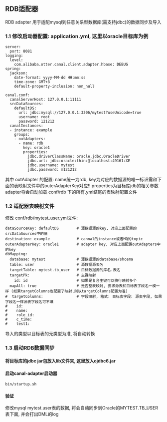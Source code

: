 ## RDB适配器
RDB adapter 用于适配mysql到任意关系型数据库(需支持jdbc)的数据同步及导入
### 1.1 修改启动器配置: application.yml, 这里以oracle目标库为例
```
server:
  port: 8081
logging:
  level:
    com.alibaba.otter.canal.client.adapter.hbase: DEBUG
spring:
  jackson:
    date-format: yyyy-MM-dd HH:mm:ss
    time-zone: GMT+8
    default-property-inclusion: non_null

canal.conf:
  canalServerHost: 127.0.0.1:11111
  srcDataSources:
    defaultDS:
      url: jdbc:mysql://127.0.0.1:3306/mytest?useUnicode=true
      username: root
      password: 121212
  canalInstances:
  - instance: example
    groups:
    - outAdapters:
      - name: rdb
        key: oracle1
        properties:
          jdbc.driverClassName: oracle.jdbc.OracleDriver
          jdbc.url: jdbc:oracle:thin:@localhost:49161:XE
          jdbc.username: mytest
          jdbc.password: m121212
```
其中 outAdapter 的配置: name统一为rdb, key为对应的数据源的唯一标识需和下面的表映射文件中的outerAdapterKey对应!! properties为目标库jdb的相关参数
adapter将会自动加载 conf/rdb 下的所有.yml结尾的表映射配置文件
### 1.2 适配器表映射文件
修改 conf/rdb/mytest_user.yml文件:
```
dataSourceKey: defaultDS        # 源数据源的key, 对应上面配置的srcDataSources中的值
destination: example            # cannal的instance或者MQ的topic
outerAdapterKey: oracle1        # adapter key, 对应上面配置outAdapters中的key
dbMapping:
  database: mytest              # 源数据源的database/shcema
  table: user                   # 源数据源表名
  targetTable: mytest.tb_user   # 目标数据源的库名.表名
  targetPk:                     # 主键映射
    id: id                      # 如果是复合主键可以换行映射多个
  mapAll: true                  # 是否整表映射, 要求源表和目标表字段名一模一样 (如果targetColumns也配置了映射,则以targetColumns配置为准)
#  targetColumns:               # 字段映射, 格式: 目标表字段: 源表字段, 如果字段名一样源表字段名可不填
#    id:
#    name:
#    role_id:
#    c_time:
#    test1: 
```
导入的类型以目标表的元类型为准, 将自动转换

### 1.3 启动RDB数据同步
#### 将目标库的jdbc jar包放入lib文件夹, 这里放入ojdbc6.jar

#### 启动canal-adapter启动器
```
bin/startup.sh
```
#### 验证
修改mysql mytest.user表的数据, 将会自动同步到Oracle的MYTEST.TB_USER表下面, 并会打出DML的log
